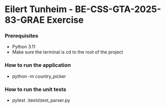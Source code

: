 # Eilert Tunheim - BE-CSS-GTA-2025-83-GRAE Exercise

### Prerequisites
* Python 3.11
* Make sure the terminal is cd to the root of the project

### How to run the application
* python -m country_picker

### How to run the unit tests
* pytest .\tests\test_parser.py